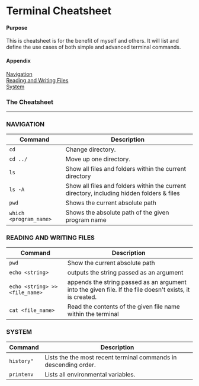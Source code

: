 # Terminal Cheatsheet

#### Purpose

This is cheatsheet is for the benefit of myself and others. It will list and define the use cases of both simple and advanced terminal commands.

#### Appendix

[Navigation](#navigation)<br/>
[Reading and Writing Files](#reading-and-writing-files)<br/>
[System](#system)<br/>

### The Cheatsheet

---

### NAVIGATION

| Command        | Description   | 
| ------------- | ------------- | 
| `cd` | Change directory. |
| `cd ../`| Move up one directory. |
| `ls` | Show all files and folders within the current directory |
| `ls -A` | Show all files and folders within the current directory, including hidden folders & files |
| `pwd` | Shows the current absolute path |
| `which <program_name>` | Shows the absolute path of the given program name |

### READING AND WRITING FILES

| Command        | Description   | 
| ------------- | ------------- | 
| `pwd` | Show the current absolute path |
| `echo <string>`| outputs the string passed as an argument |
| `echo <string> >> <file_name>`| appends the string passed as an argument into the given file. If the file doesn't exists, it is created. |
| `cat <file_name>` | Read the contents of the given file name within the terminal |

### SYSTEM

| Command        | Description   | 
| ------------- | ------------- | 
| `history"` | Lists the the most recent terminal commands in descending order. |
| `printenv` | Lists all environmental variables.  |


<!-- | Command        | Description   | 
| ------------- | ------------- | 
| `history"` | Lists the the most recent terminal commands in descending order. |
| `printenv` | Lists all environmental variables.  |
|  -->
